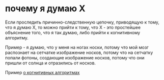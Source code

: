 # почему я думаю Х
Если проследить причинно-следственную цепочку, приводящую к тому, что я думаю Х, то можно прийти к тому, что Х - это простейшее объяснение того, что я так думаю, либо прийти к когнитивному алгоритму.

Пример - я думаю, что у меня на ногах носки, потому что мой мозг распознает на сетчатке изображение носков, потому что на сетчатку попали фотоны, создающие изображение носков, потому что они пришли от солнца и отразились от носков.

Пример [о когнитивных алгоритмах](%D0%BE%20%D0%BA%D0%BE%D0%B3%D0%BD%D0%B8%D1%82%D0%B8%D0%B2%D0%BD%D1%8B%D1%85%20%D0%B0%D0%BB%D0%B3%D0%BE%D1%80%D0%B8%D1%82%D0%BC%D0%B0%D1%85%20%D0%B8%20%D0%B2%D0%BE%D0%BF%D1%80%D0%BE%D1%81%D0%B0%D1%85)